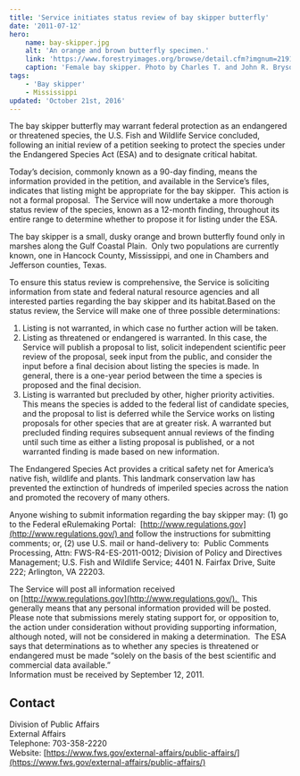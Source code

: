 ```yaml
---
title: 'Service initiates status review of bay skipper butterfly'
date: '2011-07-12'
hero:
    name: bay-skipper.jpg
    alt: 'An orange and brown butterfly specimen.'
    link: 'https://www.forestryimages.org/browse/detail.cfm?imgnum=2191055'
    caption: 'Female bay skipper. Photo by Charles T. and John R. Bryson <a href="http://creativecommons.org/licenses/by/3.0/us/deed.en">CC BY 3.0 us</a>, <a href="https://www.forestryimages.org/browse/detail.cfm?imgnum=2191055">via Wikimedia Commons</a>.'
tags:
    - 'Bay skipper'
    - Mississippi
updated: 'October 21st, 2016'
---
```


The bay skipper butterfly may warrant federal protection as an endangered or threatened species, the U.S. Fish and Wildlife Service concluded, following an initial review of a petition seeking to protect the species under the Endangered Species Act (ESA) and to designate critical habitat.

Today’s decision, commonly known as a 90-day finding, means the information provided in the petition, and available in the Service’s files, indicates that listing might be appropriate for the bay skipper.  This action is not a formal proposal.  The Service will now undertake a more thorough status review of the species, known as a 12-month finding, throughout its entire range to determine whether to propose it for listing under the ESA.

The bay skipper is a small, dusky orange and brown butterfly found only in marshes along the Gulf Coastal Plain.  Only two populations are currently known, one in Hancock County, Mississippi, and one in Chambers and Jefferson counties, Texas.    

To ensure this status review is comprehensive, the Service is soliciting information from state and federal natural resource agencies and all interested parties regarding the bay skipper and its habitat.Based on the status review, the Service will make one of three possible determinations:

 1. Listing is not warranted, in which case no further action will be taken.
 2. Listing as threatened or endangered is warranted. In this case, the Service will publish a proposal to list, solicit independent scientific peer review of the proposal, seek input from the public, and consider the input before a final decision about listing the species is made. In general, there is a one-year period between the time a species is proposed and the final decision.
 3. Listing is warranted but precluded by other, higher priority activities. This means the species is added to the federal list of candidate species, and the proposal to list is deferred while the Service works on listing proposals for other species that are at greater risk. A warranted but precluded finding requires subsequent annual reviews of the finding until such time as either a listing proposal is published, or a not warranted finding is made based on new information.

The Endangered Species Act provides a critical safety net for America’s native fish, wildlife and plants. This landmark conservation law has prevented the extinction of hundreds of imperiled species across the nation and promoted the recovery of many others.

Anyone wishing to submit information regarding the bay skipper may: (1) go to the Federal eRulemaking Portal:  [http://www.regulations.gov](http://www.regulations.gov/) and follow the instructions for submitting comments; or, (2) use U.S. mail or hand-delivery to:  Public Comments Processing, Attn: FWS-R4-ES-2011-0012; Division of Policy and Directives Management; U.S. Fish and Wildlife Service; 4401 N. Fairfax Drive, Suite 222; Arlington, VA 22203. 

The Service will post all information received on [http://www.regulations.gov](http://www.regulations.gov/).  This generally means that any personal information provided will be posted.  
Please note that submissions merely stating support for, or opposition to, the action under consideration without providing supporting information, although noted, will not be considered in making a determination.  The ESA says that determinations as to whether any species is threatened or endangered must be made “solely on the basis of the best scientific and commercial data available.”  
Information must be received by September 12, 2011.

## Contact

Division of Public Affairs  
External Affairs  
Telephone: 703-358-2220  
Website: [https://www.fws.gov/external-affairs/public-affairs/](https://www.fws.gov/external-affairs/public-affairs/)
